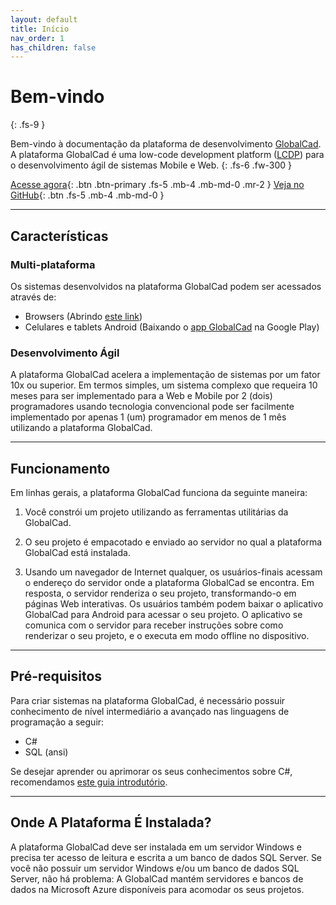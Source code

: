 ```yaml
---
layout: default
title: Início
nav_order: 1
has_children: false
---
```

# Bem-vindo
{: .fs-9 }

Bem-vindo à documentação da plataforma de desenvolvimento [GlobalCad](https://www.globalcad.com.br). A plataforma GlobalCad é uma low-code development platform ([LCDP](https://en.wikipedia.org/wiki/Low-code_development_platform)) para o desenvolvimento ágil de sistemas Mobile e Web. 
{: .fs-6 .fw-300 }

[Acesse agora](https://app.globalcad.com.br){: .btn .btn-primary .fs-5 .mb-4 .mb-md-0 .mr-2 } [Veja no GitHub](https://github.com/francisco-macedo/globalcad.docs.git){: .btn .fs-5 .mb-4 .mb-md-0 }

---

## Características

### Multi-plataforma

Os sistemas desenvolvidos na plataforma GlobalCad podem ser acessados através de:

- Browsers (Abrindo [este link](https://app.globalcad.com.br))
- Celulares e tablets Android (Baixando o [app GlobalCad](https://play.google.com/store/apps/details?id=globalcad.services) na Google Play)

### Desenvolvimento Ágil

A plataforma GlobalCad acelera a implementação de sistemas por um fator 10x ou superior. Em termos simples, um sistema complexo que requeira 10 meses para ser implementado para a Web e Mobile por 2 (dois) programadores usando tecnologia convencional pode ser facilmente implementado por apenas 1 (um) programador em menos de 1 mês utilizando a plataforma GlobalCad.

---

## Funcionamento

Em linhas gerais, a plataforma GlobalCad funciona da seguinte maneira:

1. Você constrói um projeto utilizando as ferramentas utilitárias da GlobalCad.

2. O seu projeto é empacotado e enviado ao servidor no qual a plataforma GlobalCad está instalada.

3. Usando um navegador de Internet qualquer, os usuários-finais acessam o endereço do servidor onde a plataforma GlobalCad se encontra. Em resposta, o servidor renderiza o seu projeto, transformando-o em páginas Web interativas. Os usuários também podem baixar o aplicativo GlobalCad para Android para acessar o seu projeto. O aplicativo se comunica com o servidor para receber instruções sobre como renderizar o seu projeto, e o executa em modo offline no dispositivo.

---

## Pré-requisitos

Para criar sistemas na plataforma GlobalCad, é necessário possuir conhecimento de nível intermediário a avançado nas linguagens de programação a seguir:

- C#
- SQL (ansi)

Se desejar aprender ou aprimorar os seus conhecimentos sobre C#, recomendamos [este guia introdutório](https://www.codecademy.com/learn/learn-c-sharp).

---

## Onde A Plataforma É Instalada?

A plataforma GlobalCad deve ser instalada em um servidor Windows e precisa ter acesso de leitura e escrita a um banco de dados SQL Server. Se você não possuir um servidor Windows e/ou um banco de dados SQL Server, não há problema: A GlobalCad mantém servidores e bancos de dados na Microsoft Azure disponíveis para acomodar os seus projetos.
